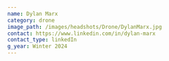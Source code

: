 ```yaml
---
name: Dylan Marx
category: drone
image_path: /images/headshots/Drone/DylanMarx.jpg
contact: https://www.linkedin.com/in/dylan-marx
contact_type: linkedIn
g_year: Winter 2024
---
```


